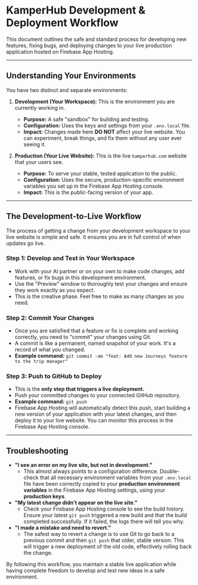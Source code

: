 # KamperHub Development & Deployment Workflow

This document outlines the safe and standard process for developing new features, fixing bugs, and deploying changes to your live production application hosted on Firebase App Hosting.

---

## **Understanding Your Environments**

You have two distinct and separate environments:

1.  **Development (Your Workspace):** This is the environment you are currently working in.
    *   **Purpose:** A safe "sandbox" for building and testing.
    *   **Configuration:** Uses the keys and settings from your `.env.local` file.
    *   **Impact:** Changes made here **DO NOT** affect your live website. You can experiment, break things, and fix them without any user ever seeing it.

2.  **Production (Your Live Website):** This is the live `kamperhub.com` website that your users see.
    *   **Purpose:** To serve your stable, tested application to the public.
    *   **Configuration:** Uses the secure, production-specific environment variables you set up in the Firebase App Hosting console.
    *   **Impact:** This is the public-facing version of your app.

---

## **The Development-to-Live Workflow**

The process of getting a change from your development workspace to your live website is simple and safe. It ensures you are in full control of when updates go live.

### **Step 1: Develop and Test in Your Workspace**

*   Work with your AI partner or on your own to make code changes, add features, or fix bugs in this development environment.
*   Use the "Preview" window to thoroughly test your changes and ensure they work exactly as you expect.
*   This is the creative phase. Feel free to make as many changes as you need.

### **Step 2: Commit Your Changes**

*   Once you are satisfied that a feature or fix is complete and working correctly, you need to "commit" your changes using Git.
*   A commit is like a permanent, named snapshot of your work. It's a record of what you changed.
*   **Example command:** `git commit -am "feat: Add new Journeys feature to the trip manager"`

### **Step 3: Push to GitHub to Deploy**

*   This is the **only step that triggers a live deployment.**
*   Push your committed changes to your connected GitHub repository.
*   **Example command:** `git push`
*   Firebase App Hosting will automatically detect this push, start building a new version of your application with your latest changes, and then deploy it to your live website. You can monitor this process in the Firebase App Hosting console.

---

## **Troubleshooting**

*   **"I see an error on my live site, but not in development."**
    *   This almost always points to a configuration difference. Double-check that all necessary environment variables from your `.env.local` file have been correctly copied to your **production environment variables** in the Firebase App Hosting settings, using your **production keys**.
*   **"My latest change didn't appear on the live site."**
    *   Check your Firebase App Hosting console to see the build history. Ensure your latest `git push` triggered a new build and that the build completed successfully. If it failed, the logs there will tell you why.
*   **"I made a mistake and need to revert."**
    *   The safest way to revert a change is to use Git to go back to a previous commit and then `git push` that older, stable version. This will trigger a new deployment of the old code, effectively rolling back the change.

By following this workflow, you maintain a stable live application while having complete freedom to develop and test new ideas in a safe environment.
